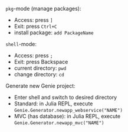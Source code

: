 `pkg`-mode (manage packages): 
- Access: press `]`
- Exit: press `Ctrl+C`
- install package: `add PackageName`

`shell`-mode:
- Access: press `;`
- Exit: press Backspace
- current directory: `pwd`
- change directory: `cd`

Generate new Genie project:
- Enter shell and switch to desired directory
- Standard: in Julia REPL, execute `Genie.Generator.newapp_webservice("NAME")`
- MVC (has database): in Julia REPL, execute `Genie.Generator.newapp_mvc("NAME")`